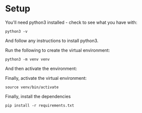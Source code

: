 # Setup

You'll need python3 installed - check to see what you have with:

```
python3 -v
```

And follow any instructions to install python3.

Run the following to create the virtual environment:

```
python3 -m venv venv
```

And then activate the environment:

Finally, activate the virtual environment:

```
source venv/bin/activate
```

Finally, install the dependencies

```
pip install -r requirements.txt
```
